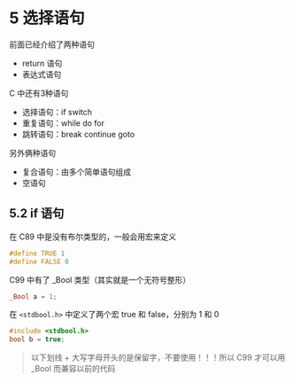 # 5 选择语句

前面已经介绍了两种语句

- return 语句
- 表达式语句

C 中还有3种语句

- 选择语句：if switch
- 重复语句：while do for
- 跳转语句：break continue goto

另外俩种语句

- 复合语句：由多个简单语句组成
- 空语句

## 5.2 if 语句

在 C89 中是没有布尔类型的，一般会用宏来定义

```c
#define TRUE 1
#define FALSE 0
```

C99 中有了 _Bool 类型（其实就是一个无符号整形）

```c
_Bool a = 1;
```

在 `<stdbool.h>` 中定义了两个宏 true 和 false，分别为 1 和 0

```c
#include <stdbool.h>
bool b = true;
```

> 以下划线 + 大写字母开头的是保留字，不要使用！！！所以 C99 才可以用 _Bool 而兼容以前的代码
